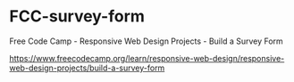 # FCC-survey-form

Free Code Camp - Responsive Web Design Projects - Build a Survey Form

https://www.freecodecamp.org/learn/responsive-web-design/responsive-web-design-projects/build-a-survey-form
